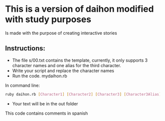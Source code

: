# This is a version of daihon modified with study purposes

Is made with the purpose of creating interactive stories

## Instructions:

- The file s/00.txt contains the template, currently, it only supports 3 character names and one alias for the third character.
- Write your script and replace the character names
- Run the code. mydaihon.rb

In command line:
```bash
ruby daihon.rb [Character1] [Character2] [Character3] [Character3Alias]
```

- Your text will be in the out folder

This code contains comments in spanish